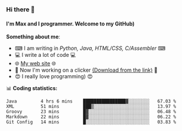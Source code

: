 ### Hi there 👋
#### I'm Max and I programmer. Welcome to my GitHub)

**Something about me**:
- ⌨ I am writing in _Python, Java, HTML/CSS, C/Assembler_ ⌨
- 💻 I write a lot of code 💻
- 🌐 [My web site](https://merive.herokuapp.com/) 🌐
- 🔘 Now I'm working on a clicker [(Download from the link)](https://merive.herokuapp.com/press1mtimes) 🔘
- 😍 I really love programming) 😍

📊 **Coding statistics:**
<!--START_SECTION:waka-->
```text
Java         4 hrs 6 mins    ████████████████▓░░░░░░░░   67.03 % 
XML          51 mins         ███▒░░░░░░░░░░░░░░░░░░░░░   13.97 % 
Groovy       23 mins         █▓░░░░░░░░░░░░░░░░░░░░░░░   06.48 % 
Markdown     22 mins         █▓░░░░░░░░░░░░░░░░░░░░░░░   06.22 % 
Git Config   14 mins         █░░░░░░░░░░░░░░░░░░░░░░░░   03.83 % 
```
<!--END_SECTION:waka-->
